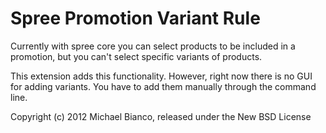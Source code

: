Spree Promotion Variant Rule
============================

Currently with spree core you can select products to be included in a promotion, but you can't select specific variants of products.

This extension adds this functionality. However, right now there is no GUI for adding variants. You have to add them manually through the command line.


Copyright (c) 2012 Michael Bianco, released under the New BSD License
